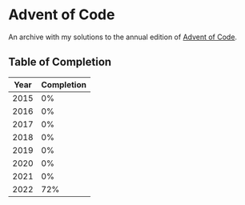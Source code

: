 # Advent of Code

An archive with my solutions to the annual edition of [Advent of Code](https://adventofcode.com/).

## Table of Completion

| Year | Completion |
|------|------------|
| 2015 | 0%         |
| 2016 | 0%         |
| 2017 | 0%         |
| 2018 | 0%         |
| 2019 | 0%         |
| 2020 | 0%         |
| 2021 | 0%         |
| 2022 | 72%        |
